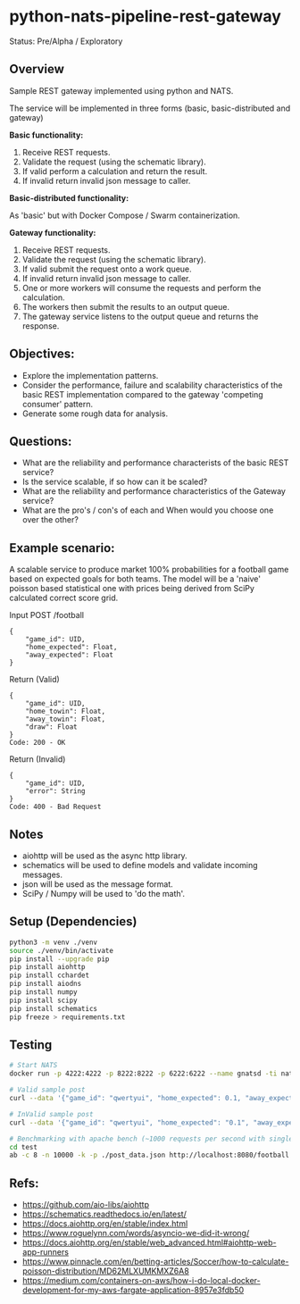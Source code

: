 # python-nats-pipeline-rest-gateway
Status: Pre/Alpha / Exploratory

## Overview
Sample REST gateway implemented using python and NATS.

The service will be implemented in three forms (basic, basic-distributed and gateway)

**Basic functionality:**

1. Receive REST requests.
2. Validate the request (using the schematic library).
3. If valid perform a calculation and return the result.
4. If invalid return invalid json message to caller.

**Basic-distributed functionality:**

As 'basic' but with Docker Compose / Swarm containerization.

**Gateway functionality:**

1. Receive REST requests.
2. Validate the request (using the schematic library).
3. If valid submit the request onto a work queue.
4. If invalid return invalid json message to caller.
5. One or more workers will consume the requests and perform the calculation.
6. The workers then submit the results to an output queue.
7. The gateway service listens to the output queue and returns the response.

## Objectives:

* Explore the implementation patterns.
* Consider the performance, failure and scalability characteristics of the basic REST implementation compared to the
gateway 'competing consumer' pattern.
* Generate some rough data for analysis.

## Questions:
* What are the reliability and performance characterists of the basic REST service?
* Is the service scalable, if so how can it be scaled?
* What are the reliability and performance characteristics of the Gateway service?
* What are the pro's / con's of each and When would you choose one over the other?

## Example scenario:

A scalable service to produce market 100% probabilities for a football game based on expected goals for both teams.
The model will be a 'naive' poisson based statistical one with prices being derived from SciPy calculated
correct score grid.

Input POST /football
``` 
{
    "game_id": UID, 
    "home_expected": Float, 
    "away_expected": Float
}
```

Return (Valid)
``` 
{
    "game_id": UID, 
    "home_towin": Float, 
    "away_towin": Float,
    "draw": Float
}
Code: 200 - OK
```

Return (Invalid)
``` 
{
    "game_id": UID, 
    "error": String
}
Code: 400 - Bad Request
```

## Notes

* aiohttp will be used as the async http library.
* schematics will be used to define models and validate incoming messages.
* json will be used as the message format.
* SciPy / Numpy will be used to 'do the math'.

## Setup (Dependencies)
``` bash
python3 -m venv ./venv
source ./venv/bin/activate
pip install --upgrade pip
pip install aiohttp
pip install cchardet
pip install aiodns
pip install numpy
pip install scipy
pip install schematics
pip freeze > requirements.txt
```

## Testing

``` bash 
# Start NATS
docker run -p 4222:4222 -p 8222:8222 -p 6222:6222 --name gnatsd -ti nats:latest

# Valid sample post
curl --data '{"game_id": "qwertyui", "home_expected": 0.1, "away_expected": 1}'  http://localhost:8080/football

# InValid sample post
curl --data '{"game_id": "qwertyui", "home_expected": "0.1", "away_expected": -1}'  http://localhost:8080/football

# Benchmarking with apache bench (~1000 requests per second with single process as basic REST service)
cd test
ab -c 8 -n 10000 -k -p ./post_data.json http://localhost:8080/football

```
## Refs: 
* https://github.com/aio-libs/aiohttp
* https://schematics.readthedocs.io/en/latest/
* https://docs.aiohttp.org/en/stable/index.html
* https://www.roguelynn.com/words/asyncio-we-did-it-wrong/
* https://docs.aiohttp.org/en/stable/web_advanced.html#aiohttp-web-app-runners
* https://www.pinnacle.com/en/betting-articles/Soccer/how-to-calculate-poisson-distribution/MD62MLXUMKMXZ6A8
* https://medium.com/containers-on-aws/how-i-do-local-docker-development-for-my-aws-fargate-application-8957e3fdb50
